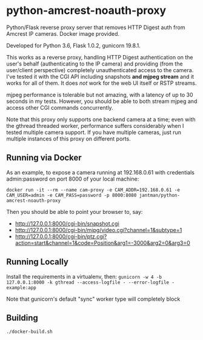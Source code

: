 # python-amcrest-noauth-proxy

Python/Flask reverse proxy server that removes HTTP Digest auth from Amcrest IP cameras. Docker image provided.

Developed for Python 3.6, Flask 1.0.2, gunicorn 19.8.1.

This works as a reverse proxy, handling HTTP Digest authentication on the user's behalf (authenticating to the IP camera) and providing (from the user/client perspective) completely unauthenticated access to the camera. I've tested it with the CGI API including snapshots **and mjpeg stream** and it works for all of them. It does _not_ work for the web UI itself or RSTP streams.

mjpeg performance is tolerable but not amazing, with a latency of up to 30 seconds in my tests. However, you should be able to both stream mjpeg and access other CGI commands concurrently.

Note that this proxy only supports one backend camera at a time; even with the gthread threaded worker, performance suffers considerably when I tested multiple camera support. If you have multiple cameras, just run multiple instances of this proxy on different ports.

## Running via Docker

As an example, to expose a camera running at 192.168.0.61 with credentials admin:password on port 8000 of your local machine:

```
docker run -it --rm --name cam-proxy -e CAM_ADDR=192.168.0.61 -e CAM_USER=admin -e CAM_PASS=password -p 8000:8080 jantman/python-amcrest-noauth-proxy
```

Then you should be able to point your browser to, say:

* http://127.0.0.1:8000/cgi-bin/snapshot.cgi
* http://127.0.0.1:8000/cgi-bin/mjpg/video.cgi?channel=1&subtype=1
* http://127.0.0.1:8000/cgi-bin/ptz.cgi?action=start&channel=1&code=Position&arg1=-3000&arg2=0&arg3=0

## Running Locally

Install the requirements in a virtualenv, then: ``gunicorn -w 4 -b 127.0.0.1:8000 -k gthread --access-logfile - --error-logfile - example:app``

Note that gunicorn's default "sync" worker type will completely block

## Building

``./docker-build.sh``
